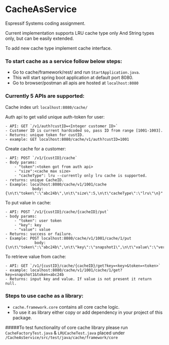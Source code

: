 # CacheAsService
Espressif Systems coding assignment.

Current implementation supports LRU cache type only And String types only, but can be easily extended.

To add new cache type implement cache interface.

### To start cache as a service follow below steps:
- Go to cache/framework/rest/ and run `StartApplication.java`.
- This will start spring boot application at default port 8080.
- Go to browser/postman all apis are hosted at `localhost:8080`

### Currently 5 APIs are supported:
Cache index url: `localhost:8080/cache/`

Auth api to get valid unique auth-token for user:

	- API: GET `/v1/auth?custID=<Integer customer ID>`
	- Customer ID is current hardcoded so, pass ID from range [1001-1003].
	- Returns: unique token for custID.
	- example: GET localhost:8080/cache/v1/auth?custID=1001

Create cache for a customer:

	- API: POST `/v1/{custID}/cache`
	- Body params:
		- "token":<token got from auth api>
		- "size":<cache max size>
		- "cacheType": lru --currently only lru cache is supported.
	- returns: unique CacheID.
	- Example: localhost:8080/cache/v1/1001/cache
				body:{\n\t\"token\":\"abc24b\",\n\t\"size\":5,\n\t\"cacheType\":\"lru\"\n}"

To put value in cache:

	- API: POST `/v1/{custID}/cache/{cacheID}/put`
	- body params:
		- "token": user token
		- "key": key
		- "value": value
	- Returns: success or failure.
	- Example: POST localhost:8080/cache/v1/1001/cache/1/put
				 body:{\n\t\"token\":\"abc24b\",\n\t\"key\":\"snapshot1\",\n\t\"value\":\"version2\"\n}

To retrieve value from cache:
	
	- API: GET `/v1/{custID}/cache/{cacheID}/get?key=<key>&token=<token>`
	- example: localhost:8080/cache/v1/1001/cache/1/get?key=snapshot1&token=abc24b
	- Returns: input key and value. If value is not present it return null.

### Steps to use cache as a library:
- `cache.framework.core` contains all core cache logic.
- To use it as library either copy or add dependency in your project of this package.

#####To test functionality of core cache library please run `CacheFactoryTest.java` & `LRUCacheTest.java` placed under `/CacheAsService/src/test/java/cache/framework/core`